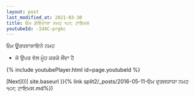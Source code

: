 ```yaml
---
layout: post
last_modified_at: 2021-03-30
title: ਓਮ ਗੋਵਿੰਦਾਯਾ ਨਮਹ ੧੦੮ ਟਾਇਮਸ
youtubeId: -Id4C-prgkc
---
```

 
 
 ਓਮ ਊਰਧਵਾਸਾਇਨੇ ਨਮਹ  
 
 -  ਜੋ ਉਪਰ ਵੱਲ ਮੂੰਹ ਕਰਕੇ ਸੌਂਦਾ ਹੈ 
 
  
 
  
 
 
 
 
 
 


{% include youtubePlayer.html id=page.youtubeId %}
 
[Next]({{ site.baseurl }}{% link  split2/_posts/2016-05-11-ਓਮ ਦੁਰਜਯਾਯਾ ਨਮਹ ੧੦੮ ਟਾਇਮਸ.md%})
 
